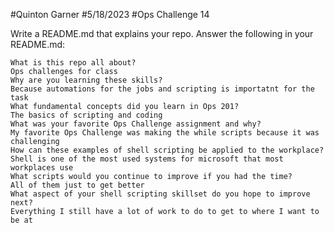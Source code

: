 #Quinton Garner
#5/18/2023
#Ops Challenge 14

Write a README.md that explains your repo. Answer the following in your README.md:

    What is this repo all about?
    Ops challenges for class
    Why are you learning these skills?
    Because automations for the jobs and scripting is importatnt for the task
    What fundamental concepts did you learn in Ops 201?
    The basics of scripting and coding
    What was your favorite Ops Challenge assignment and why?
    My favorite Ops Challenge was making the while scripts because it was challenging
    How can these examples of shell scripting be applied to the workplace?
    Shell is one of the most used systems for microsoft that most workplaces use
    What scripts would you continue to improve if you had the time?
    All of them just to get better
    What aspect of your shell scripting skillset do you hope to improve next?
    Everything I still have a lot of work to do to get to where I want to be at
